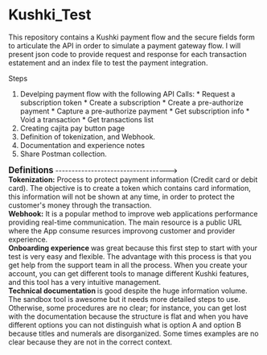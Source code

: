 # Kushki_Test

This repository contains a Kushki payment flow and the secure fields form to articulate the API in order to simulate a payment gateway flow. 
I will present json code to provide request and response for each transaction estatement and an index file to test the payment integration.  

Steps
1. Develping payment flow with the following API Calls: * Request a subscription token * Create a subscription * Create a pre-authorize payment * Capture a pre-authorize payment *  Get subscription info * Void a transaction * Get transactions list
2. Creating cajita pay button page
3. Definition of tokenization, and Webhook.
4. Documentation and experience notes
5. Share Postman collection.

<body>
<big><strong> Definitions</strong></big>
----------------------------------->
 <div> <b>Tokenization:</b> Process to protect payment information (Credit card or debit card). The objective is to create a token which contains card information, this information will not be shown at any time, in order to protect the customer's money through the transaction.</div>
<div> <b>Webhook:</b> It is a popular method to improve web applications performance providing real-time communication. The main resource is a public URL where the App consume resurces improvong customer and provider experience. </div>
 <div> <b>Onboarding experience </b> was great because this first step to start with your test is very easy and flexible.  The advantage with this process is that you get help from the support team in all the process. When you create your account, you can get different tools to manage different Kushki features, and this tool has a very intuitive management. </div>
  <div> <b>Technical documentation </b> is good despite the huge information volume. The sandbox tool is awesome but it needs more detailed steps to use. Otherwise, some procedures are no clear; for instance, you can get lost with the documentation because the structure is flat and when you have different options you can not distinguish what is option A and option B because titles and numerals are disorganized. Some times examples are no clear because they are not in the correct context. </div>
</body>
